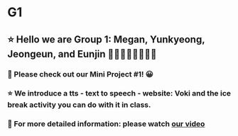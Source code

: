 # G1
## ⭐️ Hello we are Group 1: Megan, Yunkyeong, Jeongeun, and Eunjin ✋🏼✋🏼✋🏼✋🏼
### 🔎 Please check out our Mini Project #1! 😀
### ⭐️ We introduce a tts - text to speech - website: **Voki** and the ice break activity you can do with it in class.

### 📝 For more detailed information: please watch [our video](https://www.canva.com/design/DAGAnfpCLHo/30CO9y3mPv4UtuCwHMAlTw/edit?utm_content=DAGAnfpCLHo&utm_campaign=designshare&utm_medium=link2&utm_source=sharebutton)

